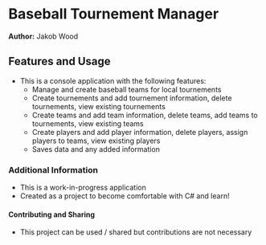 # Baseball Tournement Manager

**Author:** Jakob Wood

## Features and Usage

- This is a console application with the following features:
    - Manage and create baseball teams for local tournements
    - Create tournements and add tournement information, delete tournements, view existing tournements 
    - Create teams and add team information, delete teams, add teams to tournements, view existing teams
    - Create players and add player information, delete players, assign players to teams, view existing players
    - Saves data and any added information

### Additional Information

- This is a work-in-progress application
- Created as a project to become comfortable with C# and learn!

#### Contributing and Sharing

- This project can be used / shared but contributions are not necessary
